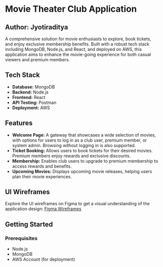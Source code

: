 # Movie Theater Club Application

## Author: Jyotiraditya

A comprehensive solution for movie enthusiasts to explore, book tickets, and enjoy exclusive membership benefits. Built with a robust tech stack including MongoDB, Node.js, and React, and deployed on AWS, this application aims to enhance the movie-going experience for both casual viewers and premium members.

## Tech Stack

- **Database:** MongoDB
- **Backend:** Node.js
- **Frontend:** React
- **API Testing:** Postman
- **Deployment:** AWS

## Features

- **Welcome Page:** A gateway that showcases a wide selection of movies, with options for users to log in as a club user, premium member, or system admin. Browsing without logging in is also supported.
- **Ticket Booking:** Allows users to book tickets for their desired movies. Premium members enjoy rewards and exclusive discounts.
- **Membership:** Enables club users to upgrade to premium membership to access rewards and benefits.
- **Upcoming Movies:** Displays upcoming movie releases, helping users plan their movie experiences.

## UI Wireframes

Explore the UI wireframes on Figma to get a visual understanding of the application design: [Figma Wireframes](https://www.figma.com/file/51h10CKAkMV3ILe9uggWov/Movie-Theater-Club-Application-Website?type=design&node-id=13%3A8&mode=design&t=Cb5vso82qLPPh0zX-1)

## Getting Started

### Prerequisites

- Node.js
- MongoDB
- AWS Account (for deployment)

